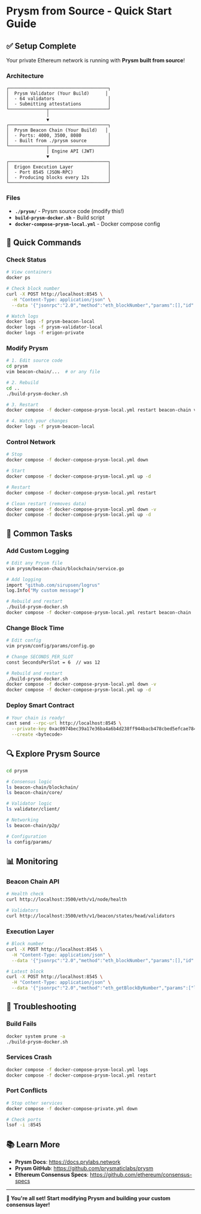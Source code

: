 # Prysm from Source - Quick Start Guide

## ✅ Setup Complete

Your private Ethereum network is running with **Prysm built from source**!

### Architecture

```
┌─────────────────────────────────────┐
│  Prysm Validator (Your Build)      │
│  - 64 validators                    │
│  - Submitting attestations          │
└──────────────┬──────────────────────┘
               │
               ▼
┌─────────────────────────────────────┐
│  Prysm Beacon Chain (Your Build)   │
│  - Ports: 4000, 3500, 8080          │
│  - Built from ./prysm source        │
└──────────────┬──────────────────────┘
               │ Engine API (JWT)
               ▼
┌─────────────────────────────────────┐
│  Erigon Execution Layer             │
│  - Port 8545 (JSON-RPC)             │
│  - Producing blocks every 12s       │
└─────────────────────────────────────┘
```

### Files

- **`./prysm/`** - Prysm source code (modify this!)
- **`build-prysm-docker.sh`** - Build script
- **`docker-compose-prysm-local.yml`** - Docker compose config

## 🚀 Quick Commands

### Check Status
```bash
# View containers
docker ps

# Check block number
curl -X POST http://localhost:8545 \
  -H "Content-Type: application/json" \
  --data '{"jsonrpc":"2.0","method":"eth_blockNumber","params":[],"id":1}'

# Watch logs
docker logs -f prysm-beacon-local
docker logs -f prysm-validator-local
docker logs -f erigon-private
```

### Modify Prysm

```bash
# 1. Edit source code
cd prysm
vim beacon-chain/...  # or any file

# 2. Rebuild
cd ..
./build-prysm-docker.sh

# 3. Restart
docker compose -f docker-compose-prysm-local.yml restart beacon-chain validator

# 4. Watch your changes
docker logs -f prysm-beacon-local
```

### Control Network

```bash
# Stop
docker compose -f docker-compose-prysm-local.yml down

# Start
docker compose -f docker-compose-prysm-local.yml up -d

# Restart
docker compose -f docker-compose-prysm-local.yml restart

# Clean restart (removes data)
docker compose -f docker-compose-prysm-local.yml down -v
docker compose -f docker-compose-prysm-local.yml up -d
```



## 🎯 Common Tasks

### Add Custom Logging
```bash
# Edit any Prysm file
vim prysm/beacon-chain/blockchain/service.go

# Add logging
import "github.com/sirupsen/logrus"
log.Info("My custom message")

# Rebuild and restart
./build-prysm-docker.sh
docker compose -f docker-compose-prysm-local.yml restart beacon-chain
```

### Change Block Time
```bash
# Edit config
vim prysm/config/params/config.go

# Change SECONDS_PER_SLOT
const SecondsPerSlot = 6  // was 12

# Rebuild and restart
./build-prysm-docker.sh
docker compose -f docker-compose-prysm-local.yml down -v
docker compose -f docker-compose-prysm-local.yml up -d
```

### Deploy Smart Contract
```bash
# Your chain is ready!
cast send --rpc-url http://localhost:8545 \
  --private-key 0xac0974bec39a17e36ba4a6b4d238ff944bacb478cbed5efcae784d7bf4f2ff80 \
  --create <bytecode>
```

## 🔍 Explore Prysm Source

```bash
cd prysm

# Consensus logic
ls beacon-chain/blockchain/
ls beacon-chain/core/

# Validator logic
ls validator/client/

# Networking
ls beacon-chain/p2p/

# Configuration
ls config/params/
```

## 📊 Monitoring

### Beacon Chain API
```bash
# Health check
curl http://localhost:3500/eth/v1/node/health

# Validators
curl http://localhost:3500/eth/v1/beacon/states/head/validators
```

### Execution Layer
```bash
# Block number
curl -X POST http://localhost:8545 \
  -H "Content-Type: application/json" \
  --data '{"jsonrpc":"2.0","method":"eth_blockNumber","params":[],"id":1}'

# Latest block
curl -X POST http://localhost:8545 \
  -H "Content-Type: application/json" \
  --data '{"jsonrpc":"2.0","method":"eth_getBlockByNumber","params":["latest",false],"id":1}'
```

## 🐛 Troubleshooting

### Build Fails
```bash
docker system prune -a
./build-prysm-docker.sh
```

### Services Crash
```bash
docker compose -f docker-compose-prysm-local.yml logs
docker compose -f docker-compose-prysm-local.yml restart
```

### Port Conflicts
```bash
# Stop other services
docker compose -f docker-compose-private.yml down

# Check ports
lsof -i :8545
```

## 📚 Learn More

- **Prysm Docs**: https://docs.prylabs.network
- **Prysm GitHub**: https://github.com/prysmaticlabs/prysm
- **Ethereum Consensus Specs**: https://github.com/ethereum/consensus-specs

---

**🎉 You're all set! Start modifying Prysm and building your custom consensus layer!**
